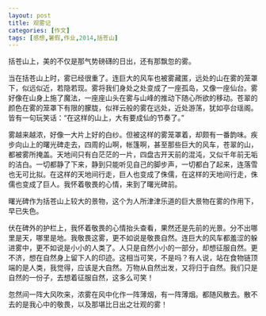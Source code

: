```yaml
---
layout: post
title: 观雾记
categories: [作文]
tags: [感想,暑假,作业,2014,括苍山]
---
```


括苍山上，美的不仅是那气势磅礴的日出，还有那飘忽的雾。

当在括苍山上时，雾已经很重了。连巨大的风车也被雾藏匿，远处的山在雾的笼罩下，似远似近，若隐若现。雾将我们身处之处变成了一座孤岛，又像一座仙台。雾好像在山身上施了魔法，一座座山头在雾与山峰的推动下随心所欲的移动。苍翠的颜色在雾的笼罩下有限的朦胧，似祥云般的雾在远处，近处游荡，犹如亭台瑶阁。皆有一句玩笑话：“在这样的山上，大有要成仙的节奏了。”

雾越来越浓，好像一大片上好的白纱。但被这样的雾笼罩着，却颇有一番韵味。疾步向山上的曙光碑走去，四周的山啊，帐篷啊，甚至那些巨大的风车，苍翠的山，都被雾所掩盖。天地间只有白茫茫的一片，四盘古开天前的混沌，又似千年前无垢的洁白。一切都静了下来，静到只能听见自己的脚步声，一切都白了起来，连落雪也无可比拟。在这样的天地间行走，巨人也变成了侏儒，在这样的天地间行走，侏儒也变成了巨人。我怀着敬畏的心情，来到了曙光碑前。

曙光碑作为括苍山上较大的景物，这个为人所津津乐道的巨大景物在雾的作用下，早已失色。

伏在碑外的护栏上，我怀着敬畏的心情抬头查看，果然还是先前的光景。分不出哪里是天，哪里是地。我敬畏这雾，更不如说是敬畏自然。连巨大的风车都羞涩的躲进雾中，更不如说是小小的人类了。人只是自然小小的一部分，却想征服自然。更不济，想在自然身上留下人的印迹。这相当可笑，不是吗？有人说，站在食物链顶端的是人类，我觉得，应该是大自然。万物从自然出发，又将归于自然。我们只是自然的一份子，去想着征服自然，这多么可笑！

忽然间一阵大风吹来，浓雾在风中化作一阵薄烟，有一阵薄烟。都随风散去。散不去的是我心中的敬畏，以及那堪比日出之壮观的雾！
